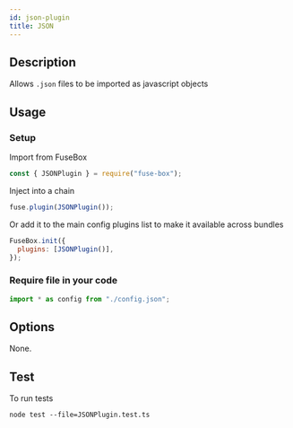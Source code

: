 ```yaml
---
id: json-plugin
title: JSON
---
```


## Description

Allows `.json` files to be imported as javascript objects

## Usage

### Setup

Import from FuseBox

```js
const { JSONPlugin } = require("fuse-box");
```

Inject into a chain

```js
fuse.plugin(JSONPlugin());
```

Or add it to the main config plugins list to make it available across bundles

```js
FuseBox.init({
  plugins: [JSONPlugin()],
});
```

### Require file in your code

```js
import * as config from "./config.json";
```

## Options

None.

## Test

To run tests

```
node test --file=JSONPlugin.test.ts
```
